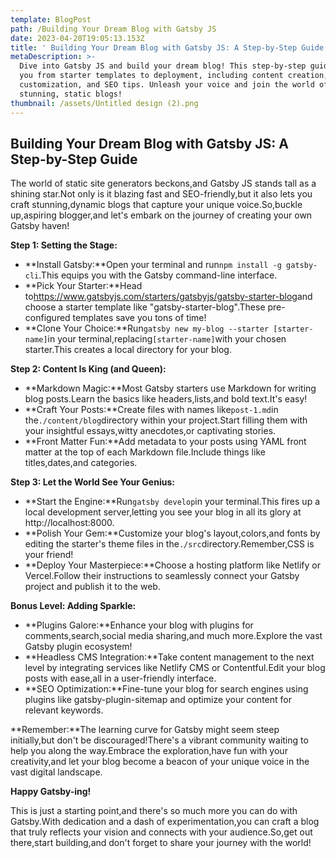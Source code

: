 ```yaml
---
template: BlogPost
path: /Building Your Dream Blog with Gatsby JS
date: 2023-04-20T19:05:13.153Z
title: ' Building Your Dream Blog with Gatsby JS: A Step-by-Step Guide'
metaDescription: >-
  Dive into Gatsby JS and build your dream blog! This step-by-step guide takes
  you from starter templates to deployment, including content creation,
  customization, and SEO tips. Unleash your voice and join the world of
  stunning, static blogs!
thumbnail: /assets/Untitled design (2).png
---
```

<!--StartFragment-->

## Building Your Dream Blog with Gatsby JS: A Step-by-Step Guide

The world of static site generators beckons,and Gatsby JS stands tall as a shining star.Not only is it blazing fast and SEO-friendly,but it also lets you craft stunning,dynamic blogs that capture your unique voice.So,buckle up,aspiring blogger,and let's embark on the journey of creating your own Gatsby haven!

**Step 1: Setting the Stage:**

* **Install Gatsby:**Open your terminal and run`npm install -g gatsby-cli`.This equips you with the Gatsby command-line interface.
* **Pick Your Starter:**Head to<https://www.gatsbyjs.com/starters/gatsbyjs/gatsby-starter-blog>and choose a starter template like "gatsby-starter-blog".These pre-configured templates save you tons of time!
* **Clone Your Choice:**Run`gatsby new my-blog --starter [starter-name]`in your terminal,replacing`[starter-name]`with your chosen starter.This creates a local directory for your blog.

**Step 2: Content Is King (and Queen):**

* **Markdown Magic:**Most Gatsby starters use Markdown for writing blog posts.Learn the basics like headers,lists,and bold text.It's easy!
* **Craft Your Posts:**Create files with names like`post-1.md`in the`./content/blog`directory within your project.Start filling them with your insightful essays,witty anecdotes,or captivating stories.
* **Front Matter Fun:**Add metadata to your posts using YAML front matter at the top of each Markdown file.Include things like titles,dates,and categories.

**Step 3: Let the World See Your Genius:**

* **Start the Engine:**Run`gatsby develop`in your terminal.This fires up a local development server,letting you see your blog in all its glory at http://localhost:8000.
* **Polish Your Gem:**Customize your blog's layout,colors,and fonts by editing the starter's theme files in the`./src`directory.Remember,CSS is your friend!
* **Deploy Your Masterpiece:**Choose a hosting platform like Netlify or Vercel.Follow their instructions to seamlessly connect your Gatsby project and publish it to the web.

**Bonus Level: Adding Sparkle:**

* **Plugins Galore:**Enhance your blog with plugins for comments,search,social media sharing,and much more.Explore the vast Gatsby plugin ecosystem!
* **Headless CMS Integration:**Take content management to the next level by integrating services like Netlify CMS or Contentful.Edit your blog posts with ease,all in a user-friendly interface.
* **SEO Optimization:**Fine-tune your blog for search engines using plugins like gatsby-plugin-sitemap and optimize your content for relevant keywords.

**Remember:**The learning curve for Gatsby might seem steep initially,but don't be discouraged!There's a vibrant community waiting to help you along the way.Embrace the exploration,have fun with your creativity,and let your blog become a beacon of your unique voice in the vast digital landscape.

**Happy Gatsby-ing!**

This is just a starting point,and there's so much more you can do with Gatsby.With dedication and a dash of experimentation,you can craft a blog that truly reflects your vision and connects with your audience.So,get out there,start building,and don't forget to share your journey with the world!

<!--EndFragment-->
